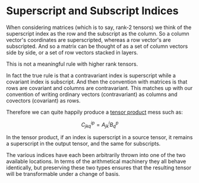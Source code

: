 # Superscript and Subscript Indices

When considering matrices (which is to say, rank-2 tensors) we think of the superscript index as the row and the subscript as the column. So a column vector's coordinates are superscripted, whereas a row vector's are subscripted. And so a matrix can be thought of as a set of column vectors side by side, or a set of row vectors stacked in layers.

This is not a meaningful rule with higher rank tensors.

In fact the true rule is that a contravariant index is superscript while a covariant index is subscript. And then the convention with matrices is that rows are covariant and columns are contravariant. This matches up with our convention of writing ordinary vectors (contravariant) as columns and covectors (covariant) as rows.

Therefore we can quite happily produce a [tensor product](./tensors-product.md) mess such as:

$$C^{ip}_{jkq} = A^{i}_{jk}B^{p}_{q}$$

In the tensor product, if an index is superscript in a source tensor, it remains a superscript in the output tensor, and the same for subscripts.

The various indices have each been arbitrarily thrown into one of the two available locations. In terms of the arithmetical machinery they all behave identically, but preserving these two types ensures that the resulting tensor will be transformable under a change of basis.
